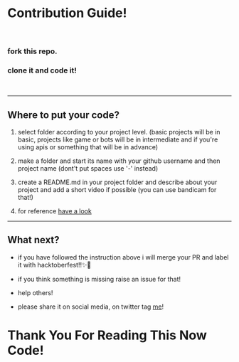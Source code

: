 
# Contribution Guide!

<br>

### fork this repo.
### clone it and code it!

<br>

********************



## Where to put your code?

1. select folder according to your project level. (basic projects will be in basic, projects like game or bots will be in intermediate and if you're using apis or something that will be in advance)

2. make a folder and start its name with your github username and then project name (dont't put spaces use '-' instead)

3. create a README.md in your project folder and describe about your project and add a short video if possible (you can use bandicam for that!)

4. for reference [have a look](https://github.com/Tamanna-S/javaScript-projects/tree/main/basic-projects/clock)

********************


## What next?

- if you have followed the instruction above i will merge your PR and label it with hacktoberfest!!✨🥳

- if you think something is missing raise an issue for that!

- help others!

- please share it on social media, on twitter tag [me](https://twitter.com/__tanan__)!


# Thank You For Reading This Now Code!

